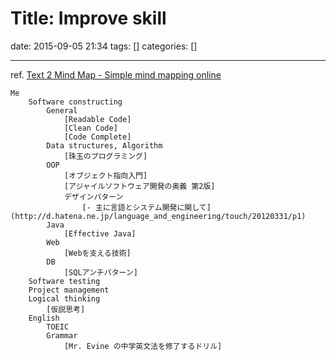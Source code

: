 # Title: Improve skill

date: 2015-09-05 21:34
tags: []
categories: []

---

ref. [Text 2 Mind Map - Simple mind mapping online](http://text2mindmap.com/v4P8mD3)

```
Me
	Software constructing
		General
			[Readable Code]
			[Clean Code]
			[Code Complete]
		Data structures, Algorithm
			[珠玉のプログラミング]
		OOP
			[オブジェクト指向入門]
			[アジャイルソフトウェア開発の奥義 第2版]
			デザインパターン
				[- 主に言語とシステム開発に関して](http://d.hatena.ne.jp/language_and_engineering/touch/20120331/p1)
		Java
			[Effective Java]
		Web
			[Webを支える技術]
		DB
			[SQLアンチパターン]
	Software testing
	Project management
	Logical thinking
		[仮説思考]
	English
		TOEIC
		Grammar
			[Mr. Evine の中学英文法を修了するドリル]
```
